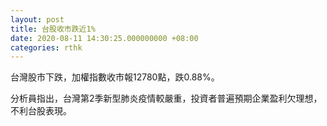 ```yaml
---
layout: post
title: 台股收市跌近1%
date: 2020-08-11 14:30:25.000000000 +08:00
categories: rthk
---
```


台灣股市下跌，加權指數收市報12780點，跌0.88%。

分析員指出，台灣第2季新型肺炎疫情較嚴重，投資者普遍預期企業盈利欠理想，不利台股表現。
